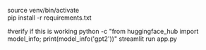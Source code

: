
source venv/bin/activate       
pip install -r requirements.txt

#verify if this is working
python -c "from huggingface_hub import model_info; print(model_info('gpt2'))"
streamlit run app.py
